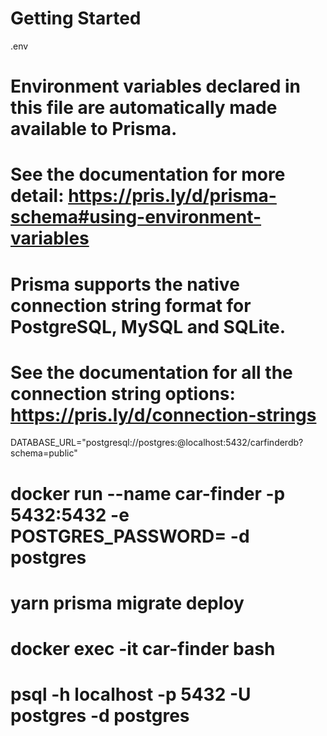 # Getting Started




.env 
# Environment variables declared in this file are automatically made available to Prisma.
# See the documentation for more detail: https://pris.ly/d/prisma-schema#using-environment-variables

# Prisma supports the native connection string format for PostgreSQL, MySQL and SQLite.
# See the documentation for all the connection string options: https://pris.ly/d/connection-strings

DATABASE_URL="postgresql://postgres:<pass>@localhost:5432/carfinderdb?schema=public"


# docker run --name car-finder -p 5432:5432 -e POSTGRES_PASSWORD=<pass> -d postgres
# yarn prisma migrate deploy
# docker exec -it car-finder bash
# psql -h localhost -p 5432 -U postgres -d postgres